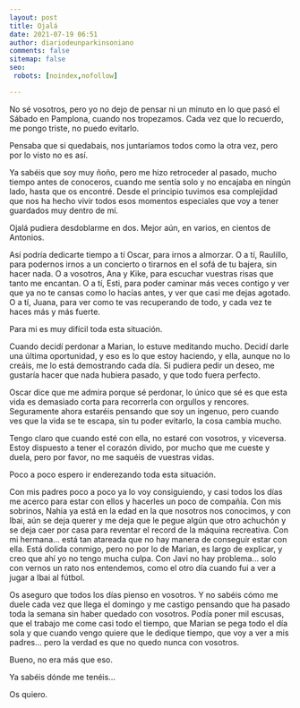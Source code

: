 ```yaml
---
layout: post
title: Ojalá
date: 2021-07-19 06:51
author: diariodeunparkinsoniano
comments: false
sitemap: false
seo:
 robots: [noindex,nofollow]

---
```


No sé vosotros, pero yo no dejo de pensar ni un minuto en lo que pasó el Sábado en Pamplona, cuando nos tropezamos.
Cada vez que lo recuerdo, me pongo triste, no puedo evitarlo.

Pensaba que si quedabais, nos juntaríamos todos como la otra vez, pero por lo visto no es así.

Ya sabéis que soy muy ñoño, pero me hizo retroceder al pasado, mucho tiempo antes de conoceros, cuando me sentía solo y no encajaba en ningún lado, hasta que os encontré.
Desde el principio tuvimos esa complejidad que nos ha hecho vivir todos esos momentos especiales que voy a tener guardados muy dentro de mí.

Ojalá pudiera desdoblarme en dos. Mejor aún, en varios, en cientos de Antonios.

Así podría dedicarte tiempo a tí Oscar, para irnos a almorzar.
O a tí, Raulillo, para podernos irnos a un concierto o tirarnos en el sofá de tu bajera, sin hacer nada.
O a vosotros, Ana y Kike, para escuchar vuestras risas que tanto me encantan.
O a tí, Esti, para poder caminar más veces contigo y ver que ya no te cansas como lo hacías antes, y ver que casi me dejas agotado.
O a tí, Juana, para ver como te vas recuperando de todo, y cada vez te haces más y más fuerte.

Para mi es muy difícil toda esta situación.

Cuando decidí perdonar a Marian, lo estuve meditando mucho. Decidí darle una última oportunidad, y eso es lo que estoy haciendo, y ella, aunque no lo creáis, me lo está demostrando cada día.
Si pudiera pedir un deseo, me gustaría hacer que nada hubiera pasado, y que todo fuera perfecto.

Oscar dice que me admira porque sé perdonar, lo único que sé es que esta vida es demasiado corta para recorrerla con orgullos y rencores.
Seguramente ahora estaréis pensando que soy un ingenuo, pero cuando ves que la vida se te escapa, sin tu poder evitarlo, la cosa cambia mucho.

Tengo claro que cuando esté con ella, no estaré con vosotros, y viceversa. Estoy dispuesto a tener el corazón divido, por mucho que me cueste y duela, pero por favor, no me saquéis de vuestras vidas.

Poco a poco espero ir enderezando toda esta situación.

Con mis padres poco a poco ya lo voy consiguiendo, y casi todos los días me acerco para estar con ellos y hacerles un poco de compañía.
Con mis sobrinos, Nahia ya está en la edad en la que nosotros nos conocimos, y con Ibai, aún se deja querer y me deja que le pegue algún que otro achuchón y se deja caer por casa para reventar el record de la máquina recreativa.
Con mi hermana... está tan atareada que no hay manera de conseguir estar con ella. Está dolida conmigo, pero no por lo de Marian, es largo de explicar, y creo que ahí yo no tengo mucha culpa.
Con Javi no hay problema... solo con vernos un rato nos entendemos, como el otro día cuando fui a ver a jugar a Ibai al fútbol.

Os aseguro que todos los días pienso en vosotros. Y no sabéis cómo me duele cada vez que llega el domingo y me castigo pensando que ha pasado toda la semana sin haber quedado con vosotros.
Podía poner mil escusas, que el trabajo me come casi todo el tiempo, que Marian se pega todo el día sola y que cuando vengo quiere que le dedique tiempo, que voy a ver a mis padres... pero la verdad es que no quedo nunca con vosotros.

Bueno, no era más que eso.

Ya sabéis dónde me tenéis...

Os quiero.
